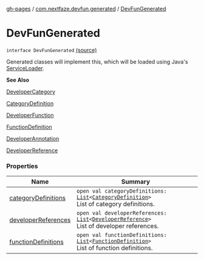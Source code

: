 [gh-pages](../../index.md) / [com.nextfaze.devfun.generated](../index.md) / [DevFunGenerated](./index.md)

# DevFunGenerated

`interface DevFunGenerated` [(source)](https://github.com/NextFaze/dev-fun/tree/master/devfun-annotations/src/main/java/com/nextfaze/devfun/generated/Generated.kt#L21)

Generated classes will implement this, which will be loaded using Java's [ServiceLoader](https://developer.android.com/reference/java/util/ServiceLoader.html).

**See Also**

[DeveloperCategory](../../com.nextfaze.devfun.annotations/-developer-category/index.md)

[CategoryDefinition](../../com.nextfaze.devfun.core/-category-definition/index.md)

[DeveloperFunction](../../com.nextfaze.devfun.annotations/-developer-function/index.md)

[FunctionDefinition](../../com.nextfaze.devfun.core/-function-definition/index.md)

[DeveloperAnnotation](../../com.nextfaze.devfun.annotations/-developer-annotation/index.md)

[DeveloperReference](../../com.nextfaze.devfun.core/-developer-reference/index.md)

### Properties

| Name | Summary |
|---|---|
| [categoryDefinitions](category-definitions.md) | `open val categoryDefinitions: `[`List`](https://kotlinlang.org/api/latest/jvm/stdlib/kotlin.collections/-list/index.html)`<`[`CategoryDefinition`](../../com.nextfaze.devfun.core/-category-definition/index.md)`>`<br>List of category definitions. |
| [developerReferences](developer-references.md) | `open val developerReferences: `[`List`](https://kotlinlang.org/api/latest/jvm/stdlib/kotlin.collections/-list/index.html)`<`[`DeveloperReference`](../../com.nextfaze.devfun.core/-developer-reference/index.md)`>`<br>List of developer references. |
| [functionDefinitions](function-definitions.md) | `open val functionDefinitions: `[`List`](https://kotlinlang.org/api/latest/jvm/stdlib/kotlin.collections/-list/index.html)`<`[`FunctionDefinition`](../../com.nextfaze.devfun.core/-function-definition/index.md)`>`<br>List of function definitions. |
